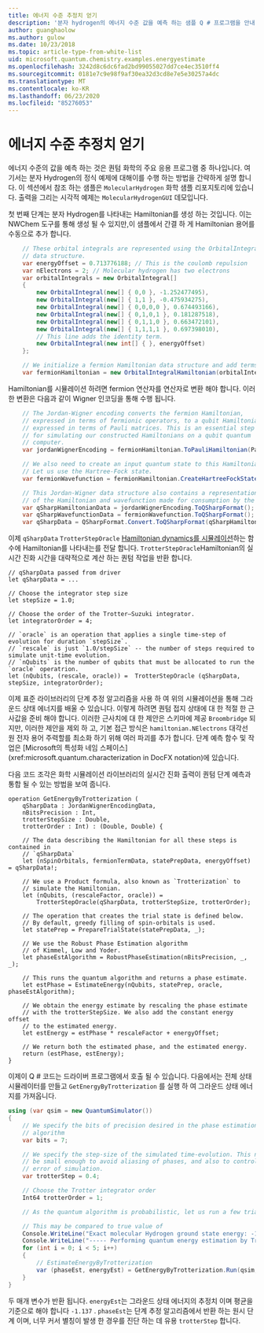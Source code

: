 ```yaml
---
title: 에너지 수준 추정치 얻기
description: '분자 hydrogen의 에너지 수준 값을 예측 하는 샘플 Q # 프로그램을 안내 합니다.'
author: guanghaolow
ms.author: gulow
ms.date: 10/23/2018
ms.topic: article-type-from-white-list
uid: microsoft.quantum.chemistry.examples.energyestimate
ms.openlocfilehash: 3242d8c6dc6fad2bd99055027dd7ce4ec3510ff4
ms.sourcegitcommit: 0181e7c9e98f9af30ea32d3cd8e7e5e30257a4dc
ms.translationtype: MT
ms.contentlocale: ko-KR
ms.lasthandoff: 06/23/2020
ms.locfileid: "85276053"
---
```

# <a name="obtaining-energy-level-estimates"></a>에너지 수준 추정치 얻기
에너지 수준의 값을 예측 하는 것은 퀀텀 화학의 주요 응용 프로그램 중 하나입니다. 여기서는 분자 Hydrogen의 정식 예제에 대해이를 수행 하는 방법을 간략하게 설명 합니다. 이 섹션에서 참조 하는 샘플은 `MolecularHydrogen` 화학 샘플 리포지토리에 있습니다. 출력을 그리는 시각적 예제는 `MolecularHydrogenGUI` 데모입니다.

첫 번째 단계는 분자 Hydrogen를 나타내는 Hamiltonian를 생성 하는 것입니다. 이는 NWChem 도구를 통해 생성 될 수 있지만,이 샘플에서 간결 하 게 Hamiltonian 용어를 수동으로 추가 합니다.

```csharp
    // These orbital integrals are represented using the OrbitalIntegral
    // data structure.
    var energyOffset = 0.713776188; // This is the coulomb repulsion
    var nElectrons = 2; // Molecular hydrogen has two electrons
    var orbitalIntegrals = new OrbitalIntegral[]
    {
        new OrbitalIntegral(new[] { 0,0 }, -1.252477495),
        new OrbitalIntegral(new[] { 1,1 }, -0.475934275),
        new OrbitalIntegral(new[] { 0,0,0,0 }, 0.674493166),
        new OrbitalIntegral(new[] { 0,1,0,1 }, 0.181287518),
        new OrbitalIntegral(new[] { 0,1,1,0 }, 0.663472101),
        new OrbitalIntegral(new[] { 1,1,1,1 }, 0.697398010),
        // This line adds the identity term.
        new OrbitalIntegral(new int[] { }, energyOffset)
    };

    // We initialize a fermion Hamiltonian data structure and add terms to it.
    var fermionHamiltonian = new OrbitalIntegralHamiltonian(orbitalIntegrals).ToFermionHamiltonian();
```

Hamiltonian를 시뮬레이션 하려면 fermion 연산자를 연산자로 변환 해야 합니다. 이러한 변환은 다음과 같이 Wigner 인코딩을 통해 수행 됩니다.

```csharp
    // The Jordan-Wigner encoding converts the fermion Hamiltonian, 
    // expressed in terms of fermionic operators, to a qubit Hamiltonian,
    // expressed in terms of Pauli matrices. This is an essential step
    // for simulating our constructed Hamiltonians on a qubit quantum
    // computer.
    var jordanWignerEncoding = fermionHamiltonian.ToPauliHamiltonian(Pauli.QubitEncoding.JordanWigner);

    // We also need to create an input quantum state to this Hamiltonian.
    // Let us use the Hartree-Fock state.
    var fermionWavefunction = fermionHamiltonian.CreateHartreeFockState(nElectrons);

    // This Jordan-Wigner data structure also contains a representation 
    // of the Hamiltonian and wavefunction made for consumption by the Q# operations.
    var qSharpHamiltonianData = jordanWignerEncoding.ToQSharpFormat();
    var qSharpWavefunctionData = fermionWavefunction.ToQSharpFormat();
    var qSharpData = QSharpFormat.Convert.ToQSharpFormat(qSharpHamiltonianData, qSharpWavefunctionData);
```

이제 `qSharpData` `TrotterStepOracle` [Hamiltonian dynamics를 시뮬레이션](xref:microsoft.quantum.libraries.standard.algorithms)하는 함수에 Hamiltonian를 나타내는를 전달 합니다. `TrotterStepOracle`Hamiltonian의 실시간 진화 시간을 대략적으로 계산 하는 퀀텀 작업을 반환 합니다.

```qsharp
// qSharpData passed from driver
let qSharpData = ... 

// Choose the integrator step size
let stepSize = 1.0;

// Choose the order of the Trotter—Suzuki integrator.
let integratorOrder = 4;

// `oracle` is an operation that applies a single time-step of evolution for duration `stepSize`.
// `rescale` is just `1.0/stepSize` -- the number of steps required to simulate unit-time evolution.
// `nQubits` is the number of qubits that must be allocated to run the `oracle` operatrion.
let (nQubits, (rescale, oracle)) =  TrotterStepOracle (qSharpData, stepSize, integratorOrder);
```

이제 표준 라이브러리의 단계 추정 알고리즘을 사용 하 여 위의 시뮬레이션을 통해 그라운드 상태 에너지를 배울 수 있습니다. 이렇게 하려면 퀀텀 접지 상태에 대 한 적절 한 근사값을 준비 해야 합니다. 이러한 근사치에 대 한 제안은 스키마에 제공 `Broombridge` 되지만, 이러한 제안을 제외 하 고, 기본 접근 방식은 `hamiltonian.NElectrons` 대각선 원 전자 용어 주력할를 최소화 하기 위해 여러 파괴를 추가 합니다. 단계 예측 함수 및 작업은 [Microsoft의 특성화 네임 스페이스](xref:microsoft.quantum.characterization in DocFX notation)에 있습니다.

다음 코드 조각은 화학 시뮬레이션 라이브러리의 실시간 진화 출력이 퀀텀 단계 예측과 통합 될 수 있는 방법을 보여 줍니다.

```qsharp
operation GetEnergyByTrotterization (
    qSharpData : JordanWignerEncodingData, 
    nBitsPrecision : Int, 
    trotterStepSize : Double, 
    trotterOrder : Int) : (Double, Double) {
    
    // The data describing the Hamiltonian for all these steps is contained in
    // `qSharpData`
    let (nSpinOrbitals, fermionTermData, statePrepData, energyOffset) = qSharpData!;
    
    // We use a Product formula, also known as `Trotterization` to
    // simulate the Hamiltonian.
    let (nQubits, (rescaleFactor, oracle)) = 
        TrotterStepOracle(qSharpData, trotterStepSize, trotterOrder);
    
    // The operation that creates the trial state is defined below.
    // By default, greedy filling of spin-orbitals is used.
    let statePrep = PrepareTrialState(statePrepData, _);
    
    // We use the Robust Phase Estimation algorithm
    // of Kimmel, Low and Yoder.
    let phaseEstAlgorithm = RobustPhaseEstimation(nBitsPrecision, _, _);
    
    // This runs the quantum algorithm and returns a phase estimate.
    let estPhase = EstimateEnergy(nQubits, statePrep, oracle, phaseEstAlgorithm);
    
    // We obtain the energy estimate by rescaling the phase estimate
    // with the trotterStepSize. We also add the constant energy offset
    // to the estimated energy.
    let estEnergy = estPhase * rescaleFactor + energyOffset;
    
    // We return both the estimated phase, and the estimated energy.
    return (estPhase, estEnergy);
}
```

이제이 Q # 코드는 드라이버 프로그램에서 호출 될 수 있습니다. 다음에서는 전체 상태 시뮬레이터를 만들고 `GetEnergyByTrotterization` 를 실행 하 여 그라운드 상태 에너지를 가져옵니다.

```csharp
using (var qsim = new QuantumSimulator())
{
    // We specify the bits of precision desired in the phase estimation 
    // algorithm
    var bits = 7;

    // We specify the step-size of the simulated time-evolution. This needs to
    // be small enough to avoid aliasing of phases, and also to control the
    // error of simulation.
    var trotterStep = 0.4;

    // Choose the Trotter integrator order
    Int64 trotterOrder = 1;

    // As the quantum algorithm is probabilistic, let us run a few trials.

    // This may be compared to true value of
    Console.WriteLine("Exact molecular Hydrogen ground state energy: -1.137260278.\n");
    Console.WriteLine("----- Performing quantum energy estimation by Trotter simulation algorithm");
    for (int i = 0; i < 5; i++)
    {
        // EstimateEnergyByTrotterization
        var (phaseEst, energyEst) = GetEnergyByTrotterization.Run(qsim, qSharpData, bits, trotterStep, trotterOrder).Result;
    }
}
```

두 매개 변수가 반환 됩니다. `energyEst`는 그라운드 상태 에너지의 추정치 이며 평균을 기준으로 해야 합니다 `-1.137` . `phaseEst`는 단계 추정 알고리즘에서 반환 하는 원시 단계 이며, 너무 커서 별칭이 발생 한 경우를 진단 하는 데 유용 `trotterStep` 합니다.

